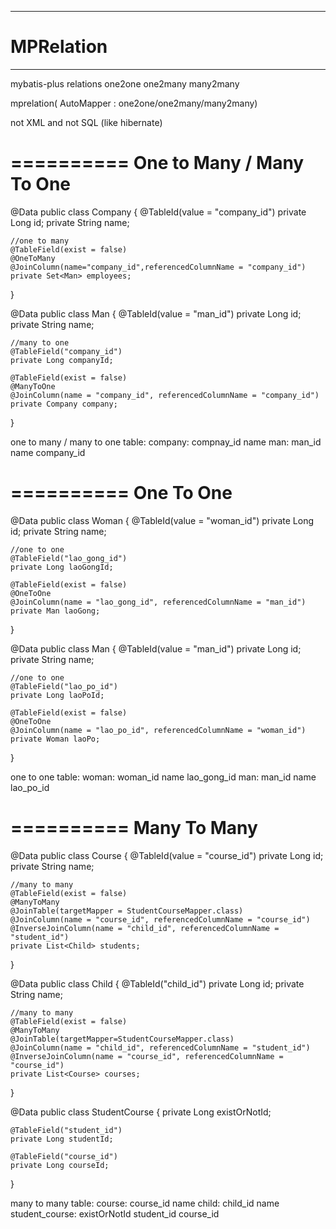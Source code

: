 -----------------
# MPRelation #
-----------------

mybatis-plus relations one2one one2many many2many

mprelation(  AutoMapper : one2one/one2many/many2many)

not XML and not SQL (like hibernate)

==========
One to Many /  Many To One
==========


@Data
public class Company {
    @TableId(value = "company_id")
    private Long id;
    private String name;
    
    //one to many
    @TableField(exist = false)
    @OneToMany
    @JoinColumn(name="company_id",referencedColumnName = "company_id")
    private Set<Man> employees;
}



  
@Data
public class Man {
    @TableId(value = "man_id")
    private Long id;
    private String name;

    //many to one
    @TableField("company_id")
    private Long companyId;
    
    @TableField(exist = false)
    @ManyToOne
    @JoinColumn(name = "company_id", referencedColumnName = "company_id")
    private Company company;
}

one to many / many to one table:
company:     compnay_id      name
man:         man_id          name      company_id

==========
One To One
==========
@Data
public class Woman {
    @TableId(value = "woman_id")
    private Long id;
    private String name;
    
    //one to one
    @TableField("lao_gong_id")
    private Long laoGongId;
    
    @TableField(exist = false)
    @OneToOne
    @JoinColumn(name = "lao_gong_id", referencedColumnName = "man_id")
    private Man laoGong;
}


@Data
public class Man {
    @TableId(value = "man_id")
    private Long id;
    private String name;

    //one to one
    @TableField("lao_po_id")
    private Long laoPoId;
    
    @TableField(exist = false)
    @OneToOne
    @JoinColumn(name = "lao_po_id", referencedColumnName = "woman_id")
    private Woman laoPo;
}

one to one table:
woman:       woman_id       name         lao_gong_id
man:         man_id         name         lao_po_id

==========
Many To Many
==========
@Data
public class Course {
    @TableId(value = "course_id")
    private Long id;
    private String name;

    //many to many
    @TableField(exist = false)
    @ManyToMany
    @JoinTable(targetMapper = StudentCourseMapper.class)
    @JoinColumn(name = "course_id", referencedColumnName = "course_id")
    @InverseJoinColumn(name = "child_id", referencedColumnName = "student_id")
    private List<Child> students;
}

@Data
public class Child {
    @TableId("child_id")
    private Long id;
    private String name;
    
    //many to many
    @TableField(exist = false)
    @ManyToMany
    @JoinTable(targetMapper=StudentCourseMapper.class)
    @JoinColumn(name = "child_id", referencedColumnName = "student_id")
    @InverseJoinColumn(name = "course_id", referencedColumnName = "course_id")
    private List<Course> courses;
}

@Data
public class StudentCourse {
    private Long existOrNotId;
    
    @TableField("student_id")
    private Long studentId;
    
    @TableField("course_id")
    private Long courseId;
}

many to many table:
course:             course_id      name
child:              child_id       name
student_course:     existOrNotId             student_id          course_id

